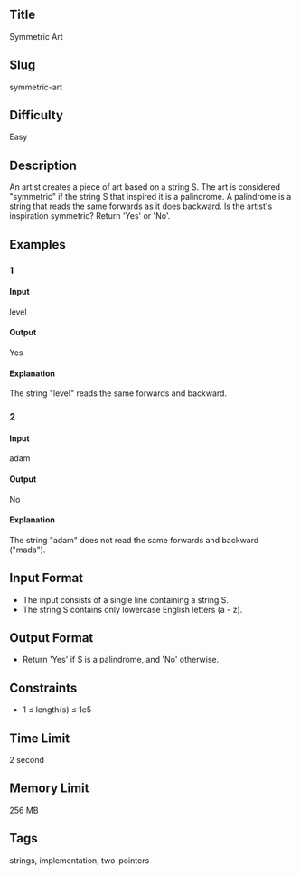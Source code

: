 ## Title

Symmetric Art

## Slug

symmetric-art

## Difficulty

Easy

## Description

An artist creates a piece of art based on a string S. The art is considered "symmetric" if the string S that inspired it is a palindrome. A palindrome is a string that reads the same forwards as it does backward. Is the artist's inspiration symmetric? Return 'Yes' or 'No'.

## Examples

### 1

#### Input

level

#### Output

Yes

#### Explanation

The string "level" reads the same forwards and backward.
    
### 2

#### Input

adam

#### Output

No

#### Explanation

The string "adam" does not read the same forwards and backward ("mada").  

## Input Format  

- The input consists of a single line containing a string S.
- The string S contains only lowercase English letters (a - z).

## Output Format  

- Return 'Yes' if S is a palindrome, and 'No' otherwise.
  

## Constraints  

- 1 ≤ length(s) ≤ 1e5

## Time Limit

2 second

## Memory Limit

256 MB

## Tags

strings, implementation, two-pointers